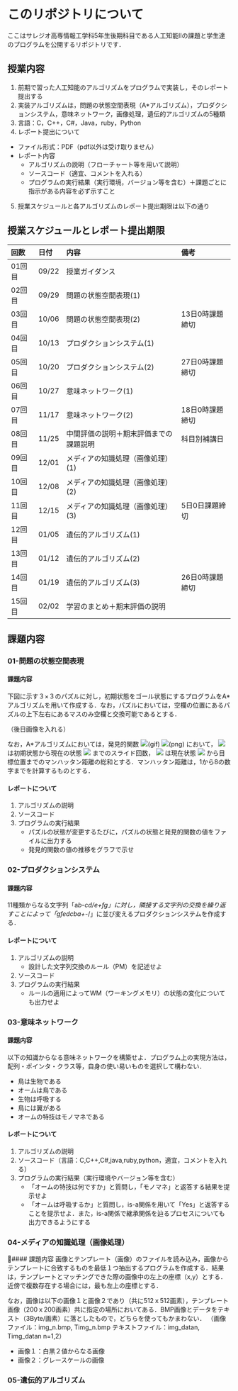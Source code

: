 # このリポジトリについて

ここはサレジオ高専情報工学科5年生後期科目である人工知能IIの課題と学生達のプログラムを公開するリポジトリです．

## 授業内容
1. 前期で習った人工知能のアルゴリズムをプログラムで実装し，そのレポート提出する
2. 実装アルゴリズムは，問題の状態空間表現（A*アルゴリズム），プロダクションシステム，意味ネットワーク，画像処理，遺伝的アルゴリズムの5種類
3. 言語：C，C++，C#，Java，ruby，Python
4. レポート提出について
* ファイル形式：PDF（pdf以外は受け取りません）
* レポート内容
    * アルゴリズムの説明（フローチャート等を用いて説明）
    * ソースコード（適宜、コメントを入れる）
    * プログラムの実行結果（実行環境，バージョン等を含む）＋課題ごとに指示がある内容を必ず示すこと
5. 授業スケジュールと各アルゴリズムのレポート提出期限は以下の通り
## 授業スケジュールとレポート提出期限

| 回数   | 日付  | 内容                | 備考 |
|:------|:------|:-------------------|:----|
| 01回目 | 09/22 | 授業ガイダンス             | |
| 02回目 | 09/29 | 問題の状態空間表現(1)       | |
| 03回目 | 10/06 | 問題の状態空間表現(2) | 13日0時課題締切 |
| 04回目 | 10/13 | プロダクションシステム(1) | |
| 05回目 | 10/20 | プロダクションシステム(2) | 27日0時課題締切 |
| 06回目 | 10/27 | 意味ネットワーク(1) | |
| 07回目 | 11/17 | 意味ネットワーク(2) | 18日0時課題締切 |
| 08回目 | 11/25 | 中間評価の説明＋期末評価までの課題説明 | 科目別補講日 |
| 09回目 | 12/01 | メディアの知識処理（画像処理）(1) | |
| 10回目 | 12/08 | メディアの知識処理（画像処理）(2) | |
| 11回目 | 12/15 | メディアの知識処理（画像処理）(3) | 5日0日課題締切 |
| 12回目 | 01/05 | 遺伝的アルゴリズム(1) | |
| 13回目 | 01/12 | 遺伝的アルゴリズム(2) | |
| 14回目 | 01/19 | 遺伝的アルゴリズム(3) | 26日0時課題締切 |
| 15回目 | 02/02 | 学習のまとめ＋期末評価の説明 | |

## 課題内容

### 01-問題の状態空間表現

#### 課題内容
下図に示す３×３のパズルに対し，初期状態をゴール状態にするプログラムをA*アルゴリズムを用いて作成する．なお，パズルにおいては，空欄の位置にあるパズルの上下左右にあるマスのみ空欄と交換可能であるとする．

（後日画像を入れる）

なお，A*アルゴリズムにおいては，発見的関数
<img src="https://latex.codecogs.com/gif.latex?f(p)=g(p)&plus;h(p)"/>(gif)
<img src="https://latex.codecogs.com/png.latex?f(p)=g(p)&plus;h(p)"/>(png)
において，
<img src="https://latex.codecogs.com/gif.latex?g(p)"/>
は初期状態から現在の状態
<img src="https://latex.codecogs.com/gif.latex?p"/>
までのスライド回数，
<img src="https://latex.codecogs.com/gif.latex?h(p)"/>
は現在状態
<img src="https://latex.codecogs.com/gif.latex?p"/>
から目標位置までのマンハッタン距離の総和とする．マンハッタン距離は，1から8の数字までを計算するものとする．

#### レポートについて
1. アルゴリズムの説明
2. ソースコード
3. プログラムの実行結果
    - パズルの状態が変更するたびに，パズルの状態と発見的関数の値をファイルに出力する
    - 発見的関数の値の推移をグラフで示せ

### 02-プロダクションシステム

#### 課題内容
11種類からなる文字列「a*b-cd/e+fg」に対し，隣接する文字列の交換を繰り返すことによって「gfedcba+-*/」に並び変えるプロダクションシステムを作成する．

#### レポートについて
1. アルゴリズムの説明
    - 設計した文字列交換のルール（PM）を記述せよ
2. ソースコード
3. プログラムの実行結果
    - ルールの適用によってWM（ワーキングメモリ）の状態の変化についても出力せよ

### 03-意味ネットワーク

#### 課題内容
以下の知識からなる意味ネットワークを構築せよ．プログラム上の実現方法は，配列・ポインタ・クラス等，自身の使い易いものを選択して構わない．
* 鳥は生物である
* オームは鳥である
* 生物は呼吸する
* 鳥には翼がある
* オームの特技はモノマネである

#### レポートについて
1. アルゴリズムの説明
2. ソースコード（言語：C,C++,C#,java,ruby,python，適宜，コメントを入れる）
3. プログラムの実行結果（実行環境やバージョン等を含む）
    - 「オームの特技は何ですか」と質問し，「モノマネ」と返答する結果を提示せよ
    - 「オームは呼吸するか」と質問し，is-a関係を用いて「Yes」と返答することを提示せよ．また，is-a関係で継承関係を辿るプロセスについても出力できるようにする

### 04-メディアの知識処理（画像処理）

#### 課題内容
画像とテンプレート（画像）のファイルを読み込み，画像からテンプレートに合致するものを最低１つ抽出するプログラムを作成する．結果は，テンプレートとマッチングできた際の画像中の左上の座標（x,y）とする．近傍で複数存在する場合には，最も左上の座標とする．

なお，画像は以下の画像１と画像２であり（共に512ｘ512画素），テンプレート画像（200ｘ200画素）共に指定の場所においてある．BMP画像とデータをテキスト（3Byte/画素）に落としたもので，どちらを使ってもかまわない．
（画像ファイル：img_n.bmp, Timg_n.bmp テキストファイル：img_datan, Timg_datan n=1,2）
* 画像１：白黒２値からなる画像
* 画像２：グレースケールの画像
### 05-遺伝的アルゴリズム